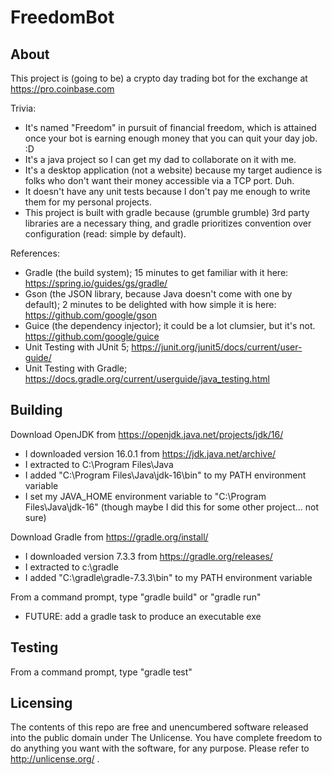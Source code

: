 FreedomBot
==========

About
-----
This project is (going to be) a crypto day trading bot for the exchange at https://pro.coinbase.com

Trivia:
 - It's named "Freedom" in pursuit of financial freedom, which is attained once your bot is earning enough money that you can quit your day job. :D
 - It's a java project so I can get my dad to collaborate on it with me.
 - It's a desktop application (not a website) because my target audience is folks who don't want their money accessible via a TCP port. Duh.
 - It doesn't have any unit tests because I don't pay me enough to write them for my personal projects.
 - This project is built with gradle because (grumble grumble) 3rd party libraries are a necessary thing, and gradle prioritizes convention over configuration (read: simple by default).

References:
 - Gradle (the build system); 15 minutes to get familiar with it here: https://spring.io/guides/gs/gradle/
 - Gson (the JSON library, because Java doesn't come with one by default); 2 minutes to be delighted with how simple it is here: https://github.com/google/gson
 - Guice (the dependency injector); it could be a lot clumsier, but it's not. https://github.com/google/guice
 - Unit Testing with JUnit 5; https://junit.org/junit5/docs/current/user-guide/
 - Unit Testing with Gradle; https://docs.gradle.org/current/userguide/java_testing.html

Building
--------
Download OpenJDK from https://openjdk.java.net/projects/jdk/16/
 - I downloaded version 16.0.1 from https://jdk.java.net/archive/
 - I extracted to C:\Program Files\Java
 - I added "C:\Program Files\Java\jdk-16\bin" to my PATH environment variable
 - I set my JAVA_HOME environment variable to "C:\Program Files\Java\jdk-16" (though maybe I did this for some other project... not sure)

Download Gradle from https://gradle.org/install/
 - I downloaded version 7.3.3 from https://gradle.org/releases/
 - I extracted to c:\gradle
 - I added "C:\gradle\gradle-7.3.3\bin" to my PATH environment variable

From a command prompt, type "gradle build" or "gradle run"
 - FUTURE: add a gradle task to produce an executable exe
 
Testing
-------
From a command prompt, type "gradle test"

Licensing
---------
The contents of this repo are free and unencumbered software released into the public domain under The Unlicense. You have complete freedom to do anything you want with the software, for any purpose. Please refer to <http://unlicense.org/> .